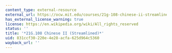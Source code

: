 ```yaml
---
content_type: external-resource
external_url: https://ocw.mit.edu/courses/21g-108-chinese-ii-streamlined-spring-2015/
has_external_license_warning: true
license: https://en.wikipedia.org/wiki/All_rights_reserved
status: ''
title: '*21G.108 Chinese II (Streamlined)*'
uid: 831ccf30-220e-4e28-acfa-625d964c5360
wayback_url: ''
---
```

